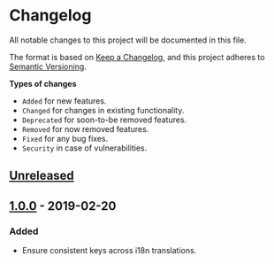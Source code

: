 # Changelog

All notable changes to this project will be documented in this file.

The format is based on [Keep a Changelog](https://keepachangelog.com/en/1.0.0/),
and this project adheres to [Semantic Versioning](https://semver.org/spec/v2.0.0.html).

**Types of changes**

- `Added` for new features.
- `Changed` for changes in existing functionality.
- `Deprecated` for soon-to-be removed features.
- `Removed` for now removed features.
- `Fixed` for any bug fixes.
- `Security` in case of vulnerabilities.

## [Unreleased]

## [1.0.0] - 2019-02-20

### Added

- Ensure consistent keys across i18n translations.

[unreleased]: https://github.com/rodrigobdz/validi18n/compare/v1.0.0...HEAD
[1.0.0]: https://github.com/rodrigobdz/validi18n/compare/b0d6f629a61de69ce6c3628bd31031ba3742689b...v1.0.0
